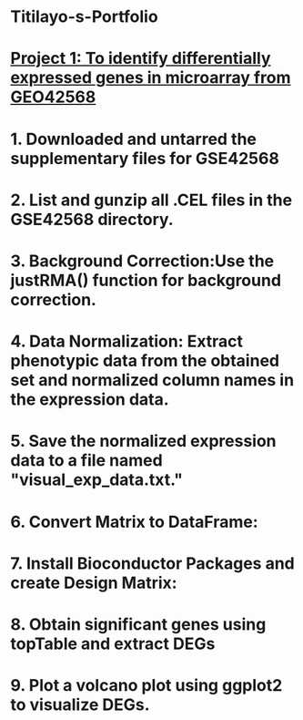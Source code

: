 # Titilayo-s-Portfolio

# [Project 1: To identify differentially expressed genes in microarray from GEO42568](.github/workflows/static.yml)

# 1. Downloaded and untarred the supplementary files for GSE42568
# 2. List and gunzip all .CEL files in the GSE42568 directory.
# 3. Background Correction:Use the justRMA() function for background correction.
# 4. Data Normalization: Extract phenotypic data from the obtained set and normalized column names in the expression data.
# 5. Save the normalized expression data to a file named "visual_exp_data.txt."
# 6. Convert Matrix to DataFrame:
# 7. Install Bioconductor Packages and create Design Matrix:
# 8. Obtain significant genes using topTable and extract DEGs
# 9. Plot a volcano plot using ggplot2 to visualize DEGs.
